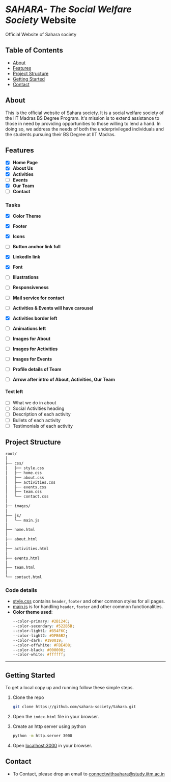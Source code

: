 # _SAHARA- The Social Welfare Society_ Website

Official Website of Sahara society

## Table of Contents

-   [About](#about)
-   [Features](#features)
-   [Project Structure](#project-structure)
-   [Getting Started](getting-started)
-   [Contact](#contact)

## About

This is the official website of Sahara society. It is a social welfare society of the IIT Madras BS Degree Program. It's mission is to extend assistance to those in need by providing opportunities to those willing to lend a hand. In doing so, we address the needs of both the underprivileged individuals and the students pursuing their BS Degree at IIT Madras.

## Features

-   [x] **Home Page**
-   [x] **About Us**
-   [x] **Activities**
-   [ ] **Events**
-   [x] **Our Team**
-   [ ] **Contact**

### Tasks
- [x] **Color Theme**
- [x] **Footer**
- [x] **Icons**
- [ ] **Button anchor link full**
- [x] **LinkedIn link**
- [x] **Font**
- [ ] **Illustrations**
- [ ] **Responsiveness**
- [ ] **Mail service for contact**
- [ ] **Activities & Events will have carousel**
- [x] **Activities border left**
- [ ] **Animations left**
- [ ] **Images for About**
- [ ] **Images for Activities**
- [ ] **Images for Events**
- [ ] **Profile details of Team**
- [ ] **Arrow after intro of About, Activities, Our Team**


#### Text left
- [ ] What we do in about
- [ ] Social Activities heading
- [ ] Description of each activity
- [ ] Bullets of each activity
- [ ] Testimonials of each activity

## Project Structure

```bash
root/
│
├── css/
│   ├── style.css
│   ├── home.css
│   ├── about.css
│   ├── activities.css
│   ├── events.css
│   ├── team.css
│   └── contact.css
│
├── images/
│
├── js/
│   └── main.js
│
├── home.html
│
├── about.html
│
├── activities.html
│
├── events.html
│
├── team.html
│
└── contact.html

```

### Code details

-   [style.css](./css/style.css) contains `header`, `footer` and other common styles for all pages.
-   [main.js](./js/main.js) is for handling `header`, `footer` and other common functionalities.
-   **Color theme used**:
    ```css
    --color-primary: #2B124C;
    --color-secondary: #522B5B;
    --color-light1: #854F6C;
    --color-light2: #DFB6B2;
    --color-dark: #190019;
    --color-offwhite: #FBE4D8;
    --color-black: #000000;
    --color-white: #ffffff;
    ```

---

## Getting Started

To get a local copy up and running follow these simple steps.

1. Clone the repo

    ```bash
    git clone https://github.com/sahara-society/Sahara.git
    ```

2. Open the `index.html` file in your browser.
3. Create an http server using python
    ```bash
    python -m http.server 3000
    ```
4. Open [localhost:3000](http://0.0.0.0:3000/) in your browser.

## Contact

-   To Contact, please drop an email to [connectwithsahara@study.iitm.ac.in](mailto:connectwithsahara@study.iitm.ac.in)
